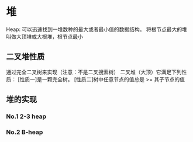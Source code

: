 # 堆

Heap: 可以迅速找到一堆数种的最大或者最小值的数据结构。
将根节点最大的堆叫做大顶堆或大根堆，根节点最小


## 二叉堆性质

通过完全二叉树来实现（注意：不是二叉搜索树）
二叉堆（大顶）它满足下列性质：
[性质一]是一颗完全树。
[性质二]树中任意节点的值总是 >= 其子节点的值




## 堆的实现

### No.1  2-3 heap


### No.2  B-heap